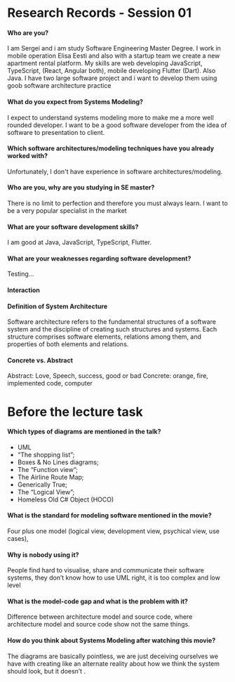 # Research Records - Session 01

#### Who are you?
I am Sergei and i am study Software Engineering Master Degree. I work in mobile operation Elisa Eesti and also with a startup team we create a new apartment rental platform. My skills are web developing JavaScript, TypeScript, (React, Angular both), mobile developing Flutter (Dart).  Also Java. I have two large software project and i want to develop them using goob software architecture practice 

#### What do you expect from Systems Modeling?
I expect to understand systems modeling more to make me a more well rounded developer. I want to be a good software developer from the idea of software to presentation to client.

#### Which software architectures/modeling techniques have you already worked with?
Unfortunately, I don't have experience in software architectures/modeling.
 
#### Who are you, why are you studying in SE master?
There is no limit to perfection and therefore you must always learn. I want to be a very popular specialist in the market

#### What are your software development skills?
I am good at Java, JavaScript, TypeScript, Flutter.

#### What are your weaknesses regarding software development?
Testing...

#### Interaction

#### Definition of System Architecture
Software architecture refers to the fundamental structures of a software system and the discipline of creating such structures and systems. Each structure comprises software elements, relations among them, and properties of both elements and relations.

#### Concrete vs. Abstract
Abstract: Love, Speech, success, good or bad
Concrete:  orange, fire,  implemented code, computer
    

# Before the lecture task

#### Which types of diagrams are mentioned in the talk?
- UML
- “The shopping list”;
- Boxes & No Lines diagrams;
- The “Function view”;
- The Airline Route Map;
- Generically True;
- The “Logical View”;
- Homeless Old C# Object (HOCO)

#### What is the standard for modeling software mentioned in the movie?
Four plus one model (logical view, development view, psychical view, use cases),

#### Why is nobody using it?
People find hard to visualise, share and communicate their software systems, they don’t know how to use UML right, it is too complex and low level

#### What is the model-code gap and what is the problem with it?
Difference between architecture model and source code, where architecture model and source code show not the same things.

#### How do you think about Systems Modeling after watching this movie?
The diagrams are basically pointless, we are just deceiving ourselves we have with creating like an alternate reality about how we think the system should look, but it doesn’t .


